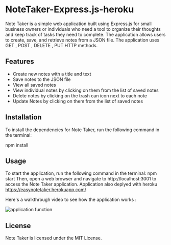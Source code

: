# NoteTaker-Express.js-heroku
Note Taker is a simple web application built using Express.js for small business owners or individuals who need a tool to organize their thoughts and keep track of tasks they need to complete. The application allows users to create, save, and retrieve notes from a JSON file.
The application uses GET , POST , DELETE , PUT HTTP methods.

## Features
* Create new notes with a title and text
* Save notes to the JSON file
* View all saved notes
* View individual notes by clicking on them from the list of saved notes
* Delete notes by clicking on the trash can icon next to each note
* Update Notes by clicking on them from the list of saved notes
 
 ## Installation
To install the dependencies for Note Taker, run the following command in the terminal:

npm install

## Usage
To start the application, run the following command in the terminal:
npm start
Then, open a web browser and navigate to http://localhost:3001 to access the Note Taker application.
Application also deplyed with heroku https://easynotetaker.herokuapp.com/ 

Here's a walkthrough video to see how the application works :

![application function](./Develop/public/assets/gif%20function/applicationfunction.gif)


## License
Note Taker is licensed under the MIT License.
